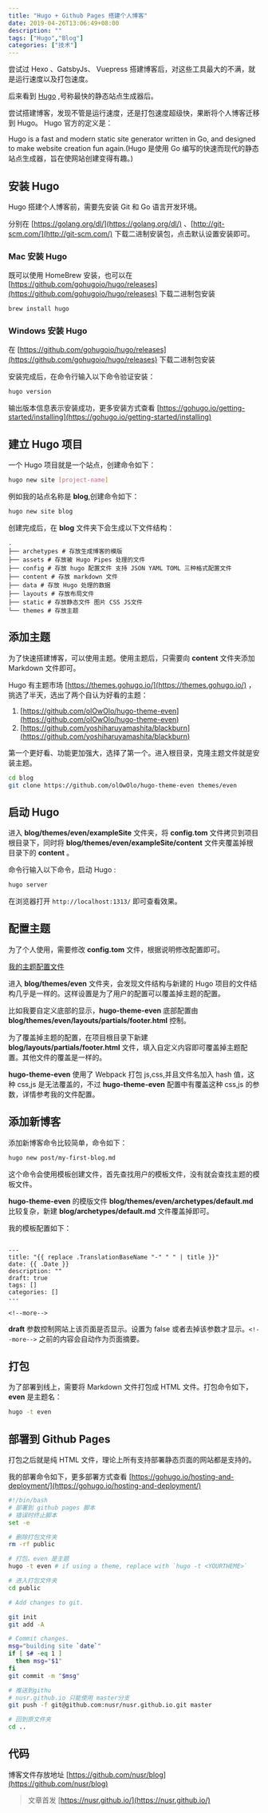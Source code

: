 ```yaml
---
title: "Hugo + Github Pages 搭建个人博客"
date: 2019-04-26T13:06:49+08:00
description: ""
tags: ["Hugo","Blog"]
categories: ["技术"]
---
```


尝试过 Hexo 、GatsbyJs、 Vuepress 搭建博客后，对这些工具最大的不满，就是运行速度以及打包速度。

后来看到 [Hugo](https://gohugo.io/) ,号称最快的静态站点生成器后。

尝试搭建博客，发现不管是运行速度，还是打包速度超级快，果断将个人博客迁移到 Hugo。
Hugo 官方的定义是：

Hugo is a fast and modern static site generator written in Go, and designed to make website creation fun again.(Hugo 是使用 Go 编写的快速而现代的静态站点生成器，旨在使网站创建变得有趣。)

<!--more-->


## 安装 Hugo

Hugo 搭建个人博客前，需要先安装 Git 和 Go 语言开发环境。

分别在 [https://golang.org/dl/](https://golang.org/dl/) 、[http://git-scm.com/](http://git-scm.com/) 下载二进制安装包，点击默认设置安装即可。

### Mac 安装 Hugo

既可以使用 HomeBrew 安装，也可以在 [https://github.com/gohugoio/hugo/releases](https://github.com/gohugoio/hugo/releases) 下载二进制包安装

```bash
brew install hugo 
```

### Windows 安装 Hugo

在 [https://github.com/gohugoio/hugo/releases](https://github.com/gohugoio/hugo/releases) 下载二进制包安装

安装完成后，在命令行输入以下命令验证安装：

```bash
hugo version
```

输出版本信息表示安装成功，更多安装方式查看 [https://gohugo.io/getting-started/installing](https://gohugo.io/getting-started/installing)


## 建立 Hugo 项目

一个 Hugo 项目就是一个站点，创建命令如下：

```bash
hugo new site [project-name]
```

例如我的站点名称是 **blog**,创建命令如下：


```bash
hugo new site blog
```

创建完成后，在 **blog** 文件夹下会生成以下文件结构：

```
.
├── archetypes # 存放生成博客的模版
├── assets # 存放被 Hugo Pipes 处理的文件
├── config # 存放 hugo 配置文件 支持 JSON YAML TOML 三种格式配置文件
├── content # 存放 markdown 文件
├── data # 存放 Hugo 处理的数据
├── layouts # 存放布局文件
├── static # 存放静态文件 图片 CSS JS文件
└── themes # 存放主题
```

## 添加主题

为了快速搭建博客，可以使用主题。使用主题后，只需要向 **content** 文件夹添加 Markdown 文件即可。

Hugo 有主题市场 [https://themes.gohugo.io/](https://themes.gohugo.io/) ，挑选了半天，选出了两个自认为好看的主题：

1. [https://github.com/olOwOlo/hugo-theme-even](https://github.com/olOwOlo/hugo-theme-even)
1. [https://github.com/yoshiharuyamashita/blackburn](https://github.com/yoshiharuyamashita/blackburn)


第一个更好看、功能更加强大，选择了第一个。进入根目录，克隆主题文件就是安装主题。

```bash
cd blog
git clone https://github.com/olOwOlo/hugo-theme-even themes/even
```

## 启动 Hugo

进入 **blog/themes/even/exampleSite** 文件夹，将 **config.tom** 文件拷贝到项目根目录下，同时将 **blog/themes/even/exampleSite/content** 文件夹覆盖掉根目录下的 **content** 。

命令行输入以下命令，启动 Hugo :

```bash
hugo server
```

在浏览器打开 `http://localhost:1313/` 即可查看效果。

## 配置主题

为了个人使用，需要修改 **config.tom** 文件，根据说明修改配置即可。

[我的主题配置文件](https://github.com/nusr/blog/blob/master/config.toml)

进入 **blog/themes/even** 文件夹，会发现文件结构与新建的 Hugo 项目的文件结构几乎是一样的。这样设置是为了用户的配置可以覆盖掉主题的配置。

比如我要自定义底部的显示，**hugo-theme-even** 底部配置由 **blog/themes/even/layouts/partials/footer.html** 控制。

为了覆盖掉主题的配置，在项目根目录下新建 **blog/layouts/partials/footer.html** 文件，填入自定义内容即可覆盖掉主题配置。其他文件的覆盖是一样的。

**hugo-theme-even** 使用了 Webpack 打包 js,css,并且文件名加入 hash 值，这种 css,js 是无法覆盖的，不过 **hugo-theme-even** 配置中有覆盖这种 css,js 的参数，详情参考我的文件配置。

## 添加新博客

添加新博客命令比较简单，命令如下：

```bash
hugo new post/my-first-blog.md
```

这个命令会使用模板创建文件，首先查找用户的模板文件，没有就会查找主题的模板文件。

**hugo-theme-even** 的模版文件 **blog/themes/even/archetypes/default.md** 比较复杂，新建 **blog/archetypes/default.md** 文件覆盖掉即可。

我的模板配置如下：

```

---
title: "{{ replace .TranslationBaseName "-" " " | title }}"
date: {{ .Date }}
description: ""
draft: true
tags: []
categories: []
---

<!--more-->

```

**draft** 参数控制网站上该页面是否显示。设置为 false 或者去掉该参数才显示。`<!--more-->` 之前的内容会自动作为页面摘要。

## 打包

为了部署到线上，需要将 Markdown 文件打包成 HTML 文件。打包命令如下，**even** 是主题名：

```bash
hugo -t even
```

## 部署到 Github Pages

打包之后就是纯 HTML 文件，理论上所有支持部署静态页面的网站都是支持的。

我的部署命令如下，更多部署方式查看 [https://gohugo.io/hosting-and-deployment/](https://gohugo.io/hosting-and-deployment/) 

```bash
#!/bin/bash
# 部署到 github pages 脚本
# 错误时终止脚本
set -e

# 删除打包文件夹
rm -rf public

# 打包。even 是主题
hugo -t even # if using a theme, replace with `hugo -t <YOURTHEME>`

# 进入打包文件夹
cd public

# Add changes to git.

git init
git add -A

# Commit changes.
msg="building site `date`"
if [ $# -eq 1 ]
  then msg="$1"
fi
git commit -m "$msg"

# 推送到githu  
# nusr.github.io 只能使用 master分支
git push -f git@github.com:nusr/nusr.github.io.git master

# 回到原文件夹
cd ..

```

## 代码

博客文件存放地址 [https://github.com/nusr/blog](https://github.com/nusr/blog)

> 文章首发 [https://nusr.github.io/](https://nusr.github.io/)
